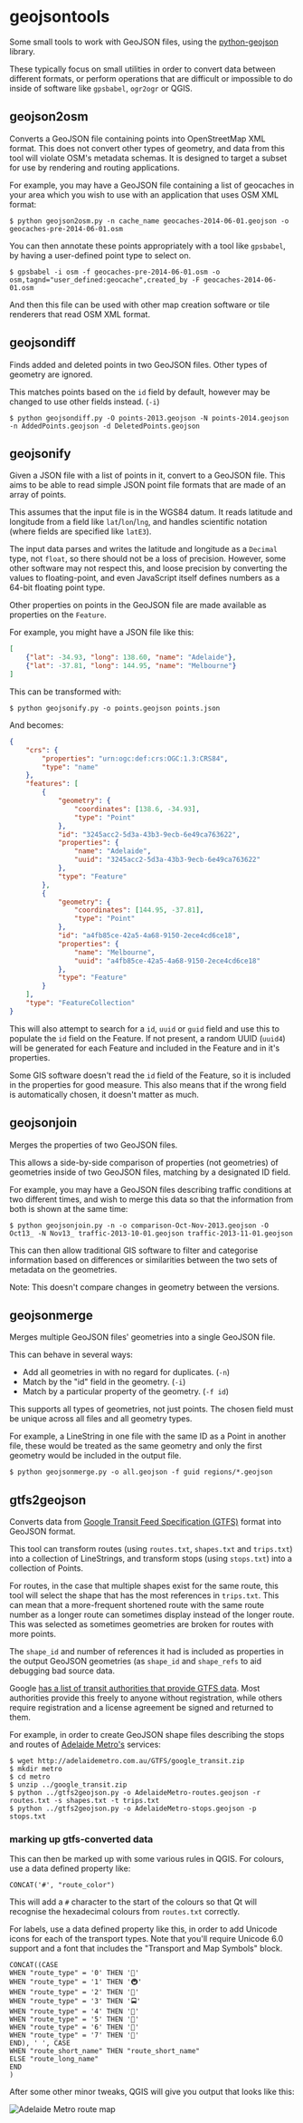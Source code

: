 # geojsontools #

Some small tools to work with GeoJSON files, using the [python-geojson](https://github.com/frewsxcv/python-geojson) library.

These typically focus on small utilities in order to convert data between different formats, or perform operations that are difficult or impossible to do inside of software like `gpsbabel`, `ogr2ogr` or QGIS.

## geojson2osm ##

Converts a GeoJSON file containing points into OpenStreetMap XML format.  This does not convert other types of geometry, and data from this tool will violate OSM's metadata schemas.  It is designed to target a subset for use by rendering and routing applications.

For example, you may have a GeoJSON file containing a list of geocaches in your area which you wish to use with an application that uses OSM XML format:

```console
$ python geojson2osm.py -n cache_name geocaches-2014-06-01.geojson -o geocaches-pre-2014-06-01.osm
```

You can then annotate these points appropriately with a tool like `gpsbabel`, by having a user-defined point type to select on.

```console
$ gpsbabel -i osm -f geocaches-pre-2014-06-01.osm -o osm,tagnd="user_defined:geocache",created_by -F geocaches-2014-06-01.osm
```

And then this file can be used with other map creation software or tile renderers that read OSM XML format.

## geojsondiff ##

Finds added and deleted points in two GeoJSON files.  Other types of geometry are ignored.

This matches points based on the `id` field by default, however may be changed to use other fields instead. (`-i`)

```console
$ python geojsondiff.py -O points-2013.geojson -N points-2014.geojson -n AddedPoints.geojson -d DeletedPoints.geojson
```

## geojsonify ##

Given a JSON file with a list of points in it, convert to a GeoJSON file.  This aims to be able to read simple JSON point file formats that are made of an array of points.

This assumes that the input file is in the WGS84 datum.  It reads latitude and longitude from a field like `lat`/`lon`/`lng`, and handles scientific notation (where fields are specified like `latE3`).

The input data parses and writes the latitude and longitude as a `Decimal` type, not `float`, so there should not be a loss of precision.  However, some other software may not respect this, and loose precision by converting the values to floating-point, and even JavaScript itself defines numbers as a 64-bit floating point type.

Other properties on points in the GeoJSON file are made available as properties on the `Feature`.

For example, you might have a JSON file like this:

```json
[
	{"lat": -34.93, "long": 138.60, "name": "Adelaide"},
	{"lat": -37.81, "long": 144.95, "name": "Melbourne"}
]
```

This can be transformed with:

```
$ python geojsonify.py -o points.geojson points.json
```

And becomes:

```json
{
    "crs": {
        "properties": "urn:ogc:def:crs:OGC:1.3:CRS84",
        "type": "name"
    },
    "features": [
        {
            "geometry": {
                "coordinates": [138.6, -34.93],
                "type": "Point"
            },
            "id": "3245acc2-5d3a-43b3-9ecb-6e49ca763622",
            "properties": {
                "name": "Adelaide",
                "uuid": "3245acc2-5d3a-43b3-9ecb-6e49ca763622"
            },
            "type": "Feature"
        },
        {
            "geometry": {
                "coordinates": [144.95, -37.81],
                "type": "Point"
            },
            "id": "a4fb85ce-42a5-4a68-9150-2ece4cd6ce18",
            "properties": {
                "name": "Melbourne",
                "uuid": "a4fb85ce-42a5-4a68-9150-2ece4cd6ce18"
            },
            "type": "Feature"
        }
    ],
    "type": "FeatureCollection"
}
```

This will also attempt to search for a `id`, `uuid` or `guid` field and use this to populate the `id` field on the Feature.  If not present, a random UUID (`uuid4`) will be generated for each Feature and included in the Feature and in it's properties.

Some GIS software doesn't read the `id` field of the Feature, so it is included in the properties for good measure.  This also means that if the wrong field is automatically chosen, it doesn't matter as much.

## geojsonjoin ##

Merges the properties of two GeoJSON files.

This allows a side-by-side comparison of properties (not geometries) of geometries inside of two GeoJSON files, matching by a designated ID field.

For example, you may have a GeoJSON files describing traffic conditions at two different times, and wish to merge this data so that the information from both is shown at the same time:

```console
$ python geojsonjoin.py -n -o comparison-Oct-Nov-2013.geojson -O Oct13_ -N Nov13_ traffic-2013-10-01.geojson traffic-2013-11-01.geojson
```

This can then allow traditional GIS software to filter and categorise information based on differences or similarities between the two sets of metadata on the geometries.

Note: This doesn't compare changes in geometry between the versions.

## geojsonmerge ##

Merges multiple GeoJSON files' geometries into a single GeoJSON file.

This can behave in several ways:

- Add all geometries in with no regard for duplicates. (`-n`)
- Match by the "id" field in the geometry. (`-i`)
- Match by a particular property of the geometry. (`-f id`)

This supports all types of geometries, not just points.  The chosen field must be unique across all files and all geometry types.

For example, a LineString in one file with the same ID as a Point in another file, these would be treated as the same geometry and only the first geometry would be included in the output file.

```console
$ python geojsonmerge.py -o all.geojson -f guid regions/*.geojson
```

## gtfs2geojson ##

Converts data from [Google Transit Feed Specification (GTFS)](https://developers.google.com/transit/gtfs/) format into GeoJSON format.

This tool can transform routes (using `routes.txt`, `shapes.txt` and `trips.txt`) into a collection of LineStrings, and transform stops (using `stops.txt`) into a collection of Points.

For routes, in the case that multiple shapes exist for the same route, this tool will select the shape that has the most references in `trips.txt`.  This can mean that a more-frequent shortened route with the same route number as a longer route can sometimes display instead of the longer route.  This was selected as sometimes geometries are broken for routes with more points.

The `shape_id` and number of references it had is included as properties in the output GeoJSON geometries (as `shape_id` and `shape_refs` to aid debugging bad source data.

Google [has a list of transit authorities that provide GTFS data](https://code.google.com/p/googletransitdatafeed/wiki/PublicFeeds).  Most authorities provide this freely to anyone without registration, while others require registration and a license agreement be signed and returned to them.

For example, in order to create GeoJSON shape files describing the stops and routes of [Adelaide Metro's](http://www.adelaidemetro.com.au) services:

```console
$ wget http://adelaidemetro.com.au/GTFS/google_transit.zip
$ mkdir metro
$ cd metro
$ unzip ../google_transit.zip
$ python ../gtfs2geojson.py -o AdelaideMetro-routes.geojson -r routes.txt -s shapes.txt -t trips.txt
$ python ../gtfs2geojson.py -o AdelaideMetro-stops.geojson -p stops.txt
```

### marking up gtfs-converted data ###

This can then be marked up with some various rules in QGIS.  For colours, use a data defined property like:

```
CONCAT('#', "route_color")
```

This will add a `#` character to the start of the colours so that Qt will recognise the hexadecimal colours from `routes.txt` correctly.

For labels, use a data defined property like this, in order to add Unicode icons for each of the transport types.  Note that you'll require Unicode 6.0 support and a font that includes the "Transport and Map Symbols" block.

```
CONCAT((CASE 
WHEN "route_type" = '0' THEN '🚊'
WHEN "route_type" = '1' THEN '🚇'
WHEN "route_type" = '2' THEN '🚆'
WHEN "route_type" = '3' THEN '🚍'
WHEN "route_type" = '4' THEN '🚢'
WHEN "route_type" = '5' THEN '🚃'
WHEN "route_type" = '6' THEN '🚟'
WHEN "route_type" = '7' THEN '🚞'
END), ' ', CASE
WHEN "route_short_name" THEN "route_short_name"
ELSE "route_long_name"
END
)
```

After some other minor tweaks, QGIS will give you output that looks like this:

![Adelaide Metro route map](/examples/adelaidemetro.png?raw=true)


